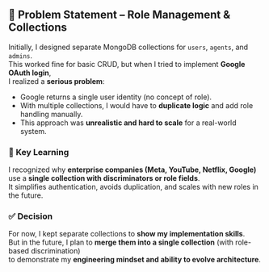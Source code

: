 ## 🧠 Problem Statement – Role Management & Collections

Initially, I designed separate MongoDB collections for `users`, `agents`, and `admins`.  
This worked fine for basic CRUD, but when I tried to implement **Google OAuth login**,  
I realized a **serious problem**:

- Google returns a single user identity (no concept of role).
- With multiple collections, I would have to **duplicate logic** and add role handling manually.
- This approach was **unrealistic and hard to scale** for a real-world system.

### 🚩 Key Learning
I recognized why **enterprise companies (Meta, YouTube, Netflix, Google)** use a **single collection with discriminators or role fields**.  
It simplifies authentication, avoids duplication, and scales with new roles in the future.

### ✅ Decision
For now, I kept separate collections to **show my implementation skills**.  
But in the future, I plan to **merge them into a single collection** (with role-based discrimination)  
to demonstrate my **engineering mindset and ability to evolve architecture**.
